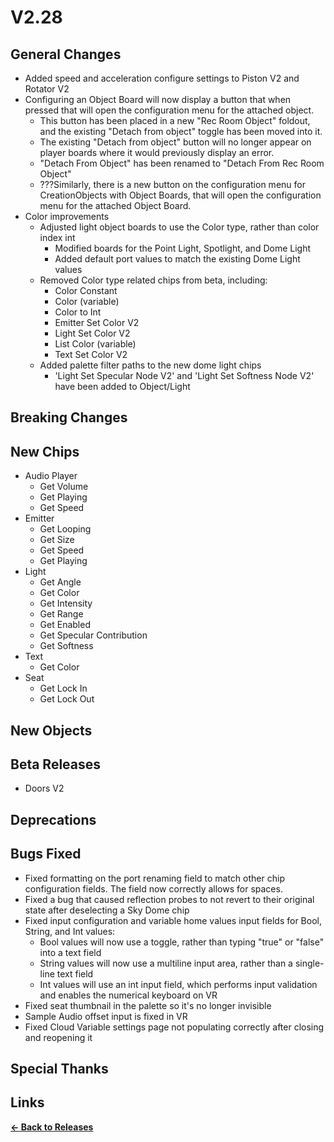# V2.28

## General Changes
- Added speed and acceleration configure settings to Piston V2 and Rotator V2
- Configuring an Object Board will now display a button that when pressed that will open the configuration menu for the attached object.
  - This button has been placed in a new "Rec Room Object" foldout, and the existing "Detach from object" toggle has been moved into it.
  - The existing "Detach from object" button  will no longer appear on player boards where it would previously display an error.
  - "Detach From Object" has been renamed to "Detach From Rec Room Object"
  - ???Similarly, there is a new button on the configuration menu for CreationObjects with Object Boards, that will open the configuration menu for the attached Object Board.
- Color improvements
  - Adjusted light object boards to use the Color type, rather than color index int
      - Modified boards for the Point Light, Spotlight, and Dome Light
      - Added default port values to match the existing Dome Light values
  - Removed Color type related chips from beta, including:
      - Color Constant
      - Color (variable)
      - Color to Int
      - Emitter Set Color V2
      - Light Set Color V2
      - List Color (variable)
      - Text Set Color V2
  - Added palette filter paths to the new dome light chips
      - 'Light Set Specular Node V2' and 'Light Set Softness Node V2' have been added to Object/Light

## Breaking Changes

## New Chips

- Audio Player
    - Get Volume
    - Get Playing
    - Get Speed
- Emitter
    - Get Looping
    - Get Size
    - Get Speed
    - Get Playing
- Light
    - Get Angle
    - Get Color
    - Get Intensity
    - Get Range
    - Get Enabled
    - Get Specular Contribution
    - Get Softness
- Text
    - Get Color
- Seat
    - Get Lock In
    - Get Lock Out

## New Objects

## Beta Releases

- Doors V2

## Deprecations

## Bugs Fixed
- Fixed formatting on the port renaming field to match other chip configuration fields.
  The field now correctly allows for spaces.
- Fixed a bug that caused reflection probes to not revert to their original state after deselecting a Sky Dome chip
- Fixed input configuration and variable home values input fields for Bool, String, and Int values:
  - Bool values will now use a toggle, rather than typing "true" or "false" into a text field
  - String values will now use a multiline input area, rather than a single-line text field
  - Int values will use an int input field, which performs input validation and enables the numerical keyboard on VR
- Fixed seat thumbnail in the palette so it's no longer invisible
- Sample Audio offset input is fixed in VR
- Fixed Cloud Variable settings page not populating correctly after closing and reopening it

## Special Thanks

## Links

**[<- Back to Releases](./)**
